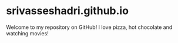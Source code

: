 # srivasseshadri.github.io
Welcome to my repository on GitHub!
I love pizza, hot chocolate and watching movies!

